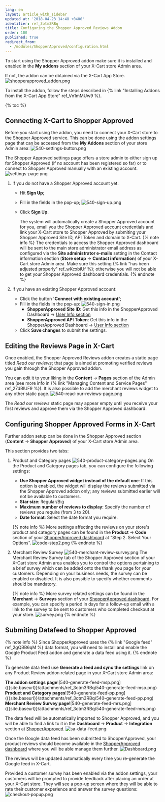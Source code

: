 ```yaml
---
lang: en
layout: article_with_sidebar
updated_at: '2018-04-23 14:48 +0400'
identifier: ref_3otm3RBq
title: Configuring the Shopper Approved Reviews Addon
order: 100
published: true
redirect_from:
  - /modules/ShopperApproved/configuration.html
---
```

To start using the Shopper Approved addon make sure it is installed and enabled in the **My addons** section of your X-Cart store Admin area.

If not, the addon can be obtained via the X-Cart App Store.
![shopperapproved_addon.png]({{site.baseurl}}/attachments/ref_3otm3RBq/shopperapproved_addon.png)

To install the addon, follow the steps described in {% link "Installing Addons from the X-Cart App Store" ref_Vn1mMUw9 %}.

{% toc %}

## Connecting X-Cart to Shopper Approved 

Before you start using the addon, you need to connect your X-Cart store to the Shopper Approved service. This can be done using the addon settings page that can be accessed from the **My Addons** section of your store Admin area: 
![540-settings-button.png]({{site.baseurl}}/attachments/ref_3otm3RBq/540-settings-button.png)

The Shopper Approved settings page offers a store admin to either sign up for Shopper Approved (if no account has been registered so far) or to connect to Shopper Approved manually with an existing account.
![settings-page.png]({{site.baseurl}}/attachments/ref_3otm3RBq/settings-page.png)

1. If you do not have a Shopper Approved account yet:
   * Hit **Sign Up**;
   * Fill in the fields in the pop-up;
     ![540-sign-up.png]({{site.baseurl}}/attachments/ref_3otm3RBq/540-sign-up.png)
   * Click **Sign Up**. 
   
     The system will automatically create a Shopper Approved account for you, email you the Shopper Approved account credentials and link your X-Cart store to Shopper Approved by submiting your Shopper Approved Site ID, API Token and domain to X-Cart. 
     {% note info %}
     The credentials to access the Shopper Approved dashboard will be sent to the main store administrator email address as configured via the **Site administrator e-mails** setting in the Contact information section (**Store setup** -> **Contact information**) of your X-Cart store Admin area. Make sure this setting {% link "has been adjusted properly" ref_wKcxbiUf %}; otherwise you will not be able to get your Shopper Approved dashboard credentials.
     {% endnote %}

2. If you have an existing Shopper Approved account:
   * Click the button **'Connect with existing account'**;
   * Fill in the fields in the pop-up: 
     ![540-sign-in.png]({{site.baseurl}}/attachments/ref_3otm3RBq/540-sign-in.png)
     * **ShopperApproved Site ID**: Get this info in the ShopperApproved Dashboard -> [User Info section](https://www.shopperapproved.com/account/dashboard/userinfo/account-settings "Configuring the Shopper Approved") 
     * **ShopperApproved API Token**: Get this info in the ShopperApproved Dashboard -> [User Info section](https://www.shopperapproved.com/account/dashboard/userinfo/account-settings "Configuring the Shopper Approved") 
    * Click **Save changes** to submit the settings.
    
## Editing the Reviews Page in X-Cart

Once enabled, the Shopper Approved Reviews addon creates a static page titled _Read our reviews_; that page is aimed at promoting verified reviews you gain through the Shopper Approved addon. 

You can edit it to your liking in the **Content** -> **Pages** section of the Admin area (see more info in {% link "Managing Content and Service Pages" ref_27dBlUF9 %}). It is also possible to add the merchant reviews widget to any other static page. 
![540-read-our-reviews-page.png]({{site.baseurl}}/attachments/ref_3otm3RBq/540-read-our-reviews-page.png)

The _Read our reviews_ static page may appear empty until you receive your first reviews and approve them via the Shopper Approved dashboard.
     

## Configuring Shopper Approved Forms in X-Cart

Further addon setup can be done in the Shopper Approved section (**Content** -> **Shopper Approved**) of your X-Cart store Admin area.

This section provides two tabs:
1. Product and Category pages 
   ![540-product-category-pages.png]({{site.baseurl}}/attachments/ref_3otm3RBq/540-product-category-pages.png)
   On the Product and Category pages tab, you can configure the following settings:
   * **Use Shopper Approved widget instead of the default one**: If this option is enabled, the widget will display the reviews submitted via the Shopper Approved addon only; any reviews submitted earlier will not be available to customers.
   * **Star size**: Regular/Big
   * **Maximum number of reviews to display**: Specify the number of reviews you require (from 3 to 20).
   * **Date format**: Select the date format you require. 
   
   {% note info %}
   More settings affecting the reviews on your store's product and category pages can be found in the **Product** -> **Code** section of your [ShopperApproved dashboard](https://www.shopperapproved.com/account/product/page-code) at “Step 2. Select Your Options”.
   ![code-step2.png]({{site.baseurl}}/attachments/ref_3otm3RBq/code-step2.png)
   {% endnote %}

2. Merchant Review Survey
   ![540-merchant-review-survey.png]({{site.baseurl}}/attachments/ref_3otm3RBq/540-merchant-review-survey.png)
   The Merchant Review Survey tab of the Shopper Approved section of your X-Cart store Admin area enables you to control the options pertaining to a brief survey which can be added onto the thank you page for your customers. Depending on your business needs, the survey can be enabled or disabled. It is also possible to specify whether comments should be mandatory. 
   
   {% note info %}
   More survey related settings can be found in the **Merchant** -> **Surveys** section of your [ShopperApproved dashboard](https://www.shopperapproved.com/account/merchant/surveys/options).
   For example, you can specify a period in days for a follow-up email with a link to the survey to be sent to customers who completed checkout at your store.
   ![survey.png]({{site.baseurl}}/attachments/ref_3otm3RBq/survey.png)
   {% endnote %}

## Submiting Datafeed to Shopper Approved

{% note info %}
Since ShopperApproved uses the {% link "Google feed" ref_2gQBB6qM %} data format, you will need to install and enable the Google Product Feed addon and generate a data feed using it. 
{% endnote %}

To generate data feed use **Generate a feed and sync the settings** link on any Product Review addon related page in your X-Cart store Admin area:
<div class="ui stackable three column grid">
  <div class="column" markdown="span"><b>The addon settings page</b>![540-generate-feed-msp.png]({{site.baseurl}}/attachments/ref_3otm3RBq/540-generate-feed-msp.png)</div>
  <div class="column" markdown="span"><b>Product and Category pages</b>![540-generate-feed-pp.png]({{site.baseurl}}/attachments/ref_3otm3RBq/540-generate-feed-pp.png)</div>
  <div class="column" markdown="span"><b>Merchant Review Survey page</b>![540-generate-feed-mrs.png]({{site.baseurl}}/attachments/ref_3otm3RBq/540-generate-feed-mrs.png)</div>
</div>

The data feed will be automatically imported to Shopper Approved, and you will be able to find a link to it in the **Dashboard** -> **Product** -> **Integration** section at [ShopperApproved](https://www.shopperapproved.com/account/product/integration "Configuring the Shopper Approved"). 
  ![sa-data-feed.png]({{site.baseurl}}/attachments/ref_3otm3RBq/sa-data-feed.png)

Once the Google data feed has been submitted to ShopperApproved, your product reviews should become available in the [ShopperApproved dashboard](https://www.shopperapproved.com/account/dashboard) where you will be able manage them further.
![Dashboard.png]({{site.baseurl}}/attachments/ref_3otm3RBq/Dashboard.png)

The reviews will be updated automatically every time you re-generate the Google feed in X-Cart.

Provided a customer survey has been enabled via the addon settings, your customers will be prompted to provide feedback after placing an order at your X-Cart store. They will see a pop-up screen where they will be able to rate their customer experience and answer the survey questions:
![checkout-popup.png]({{site.baseurl}}/attachments/ref_3otm3RBq/checkout-popup.png)
